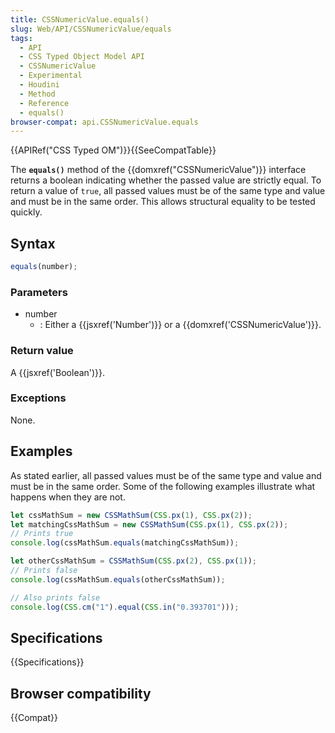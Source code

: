 ```yaml
---
title: CSSNumericValue.equals()
slug: Web/API/CSSNumericValue/equals
tags:
  - API
  - CSS Typed Object Model API
  - CSSNumericValue
  - Experimental
  - Houdini
  - Method
  - Reference
  - equals()
browser-compat: api.CSSNumericValue.equals
---
```

{{APIRef("CSS Typed OM")}}{{SeeCompatTable}}

The **`equals()`** method of the
{{domxref("CSSNumericValue")}} interface returns a boolean indicating whether the passed
value are strictly equal. To return a value of `true`, all passed values must
be of the same type and value and must be in the same order. This allows structural
equality to be tested quickly.

## Syntax

```js
equals(number);
```

### Parameters

- number
  - : Either a {{jsxref('Number')}} or a {{domxref('CSSNumericValue')}}.

### Return value

A {{jsxref('Boolean')}}.

### Exceptions

None.

## Examples

As stated earlier, all passed values must be of the same type and value and must be in
the same order. Some of the following examples illustrate what happens when they are
not.

```js
let cssMathSum = new CSSMathSum(CSS.px(1), CSS.px(2));
let matchingCssMathSum = new CSSMathSum(CSS.px(1), CSS.px(2));
// Prints true
console.log(cssMathSum.equals(matchingCssMathSum));

let otherCssMathSum = CSSMathSum(CSS.px(2), CSS.px(1));
// Prints false
console.log(cssMathSum.equals(otherCssMathSum));

// Also prints false
console.log(CSS.cm("1").equal(CSS.in("0.393701")));
```

## Specifications

{{Specifications}}

## Browser compatibility

{{Compat}}
